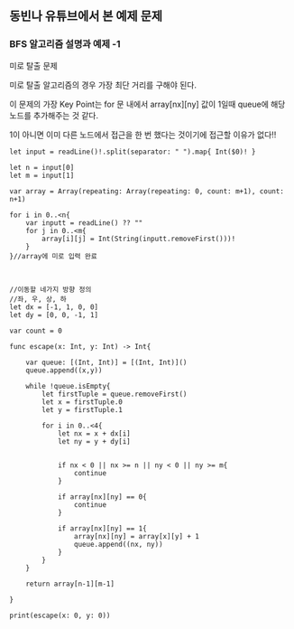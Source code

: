 ## 동빈나 유튜브에서 본 예제 문제

### BFS 알고리즘 설명과 예제 -1

미로 탈출 문제

미로 탈출 알고리즘의 경우 가장 최단 거리를 구해야 된다.

이 문제의 가장 Key Point는 for 문 내에서 array[nx][ny] 값이 1일때 queue에 해당 노드를 추가해주는 것 같다.

1이 아니면 이미 다른 노드에서 접근을 한 번 했다는 것이기에 접근할 이유가 없다!!

~~~
let input = readLine()!.split(separator: " ").map{ Int($0)! }

let n = input[0]
let m = input[1]

var array = Array(repeating: Array(repeating: 0, count: m+1), count: n+1)

for i in 0..<n{
    var inputt = readLine() ?? ""
    for j in 0..<m{
        array[i][j] = Int(String(inputt.removeFirst()))!
    }
}//array에 미로 입력 완료



//이동할 네가지 방향 정의
//좌, 우, 상, 하
let dx = [-1, 1, 0, 0]
let dy = [0, 0, -1, 1]

var count = 0

func escape(x: Int, y: Int) -> Int{
    
    var queue: [(Int, Int)] = [(Int, Int)]()
    queue.append((x,y))
    
    while !queue.isEmpty{
        let firstTuple = queue.removeFirst()
        let x = firstTuple.0
        let y = firstTuple.1
        
        for i in 0..<4{
            let nx = x + dx[i]
            let ny = y + dy[i]
            
            
            if nx < 0 || nx >= n || ny < 0 || ny >= m{
                continue
            }
            
            if array[nx][ny] == 0{
                continue
            }
            
            if array[nx][ny] == 1{
                array[nx][ny] = array[x][y] + 1
                queue.append((nx, ny))
            }
        }
    }
    
    return array[n-1][m-1]

}

print(escape(x: 0, y: 0))
~~~
